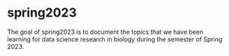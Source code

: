 
# spring2023

<!-- badges: start -->
<!-- badges: end -->

The goal of spring2023 is to document the topics that we have been learning for data science research in biology during the semester of Spring 2023.

